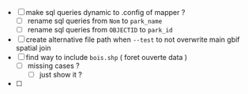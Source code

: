 

- [ ] make sql queries dynamic to .config of mapper ?
	- [ ] rename sql queries from `Nom` to `park_name` 
	- [ ] rename sql queries from `OBJECTID` to `park_id` 
- [ ] create alternative file path when `--test` to not overwrite main gbif spatial join
- [ ] find way to include `bois.shp` ( foret ouverte data )
	- [ ] missing cases ?
		- [ ] just show it ?
- [ ] 